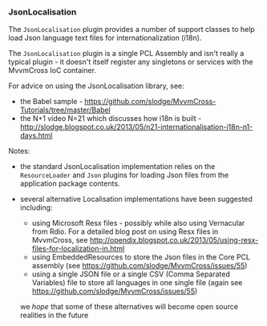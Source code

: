 ### JsonLocalisation

The `JsonLocalisation` plugin provides a number of support classes to help load Json language text files for internationalization (i18n).

The `JsonLocalisation` plugin is a single PCL Assembly and isn't really a typical plugin - it doesn't itself register any singletons or services with the MvvmCross IoC container.

For advice on using the JsonLocalisation library, see:

- the Babel sample - https://github.com/slodge/MvvmCross-Tutorials/tree/master/Babel
- the N+1 video N=21 which discusses how i18n is built - http://slodge.blogspot.co.uk/2013/05/n21-internationalisation-i18n-n1-days.html

Notes:

- the standard JsonLocalisation implementation relies on the `ResourceLoader` and `Json` plugins for loading Json files from the application package contents.
- several alternative Localisation implementations have been suggested including:
  - using Microsoft Resx files - possibly while also using Vernacular from Rdio. For a detailed blog post on using Resx files in MvvmCross, see http://opendix.blogspot.co.uk/2013/05/using-resx-files-for-localization-in.html
  - using EmbeddedResources to store the Json files in the Core PCL assembly (see https://github.com/slodge/MvvmCross/issues/55)
  - using a single JSON file or a single CSV (Comma Separated Variables) file to store all languages in one single file (again see https://github.com/slodge/MvvmCross/issues/55)
  
  we *hope* that some of these alternatives will become open source realities in the future